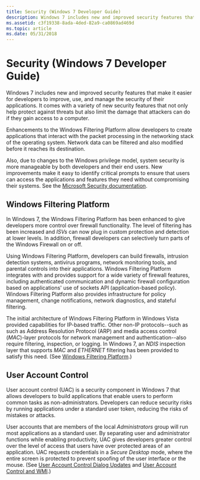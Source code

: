 ```yaml
---
title: Security (Windows 7 Developer Guide)
description: Windows 7 includes new and improved security features that make it easier for developers to improve, use, and manage the security of their applications.
ms.assetid: c3f19338-8ada-4ded-82a9-ca0869ad469d
ms.topic: article
ms.date: 05/31/2018
---
```


# Security (Windows 7 Developer Guide)

Windows 7 includes new and improved security features that make it easier for developers to improve, use, and manage the security of their applications. It comes with a variety of new security features that not only help protect against threats but also limit the damage that attackers can do if they gain access to a computer.

Enhancements to the Windows Filtering Platform allow developers to create applications that interact with the packet processing in the networking stack of the operating system. Network data can be filtered and also modified before it reaches its destination.

Also, due to changes to the Windows privilege model, system security is more manageable by both developers and their end users. New improvements make it easy to identify critical prompts to ensure that users can access the applications and features they need without compromising their systems. See the [Microsoft Security documentation](/security/).

## Windows Filtering Platform

In Windows 7, the Windows Filtering Platform has been enhanced to give developers more control over firewall functionality. The level of filtering has been increased and *ISVs* can now plug in custom protection and detection at lower levels. In addition, firewall developers can selectively turn parts of the Windows Firewall on or off.

Using Windows Filtering Platform, developers can build firewalls, intrusion detection systems, antivirus programs, network monitoring tools, and parental controls into their applications. Windows Filtering Platform integrates with and provides support for a wide variety of firewall features, including authenticated communication and dynamic firewall configuration based on applications' use of sockets API (application-based policy). Windows Filtering Platform also provides infrastructure for policy management, change notifications, network diagnostics, and stateful filtering.

The initial architecture of Windows Filtering Platform in Windows Vista provided capabilities for IP-based traffic. Other non-IP protocols--such as such as Address Resolution Protocol (ARP) and media access control (*MAC*)-layer protocols for network management and authentication--also require filtering, inspection, or logging. In Windows 7, an *NDIS* inspection layer that supports *MAC* and *ETHERNET* filtering has been provided to satisfy this need. (See [Windows Filtering Platform](../fwp/windows-filtering-platform-start-page.md).)

## User Account Control

User account control (UAC) is a security component in Windows 7 that allows developers to build applications that enable users to perform common tasks as non-administrators. Developers can reduce security risks by running applications under a standard user token, reducing the risks of mistakes or attacks.

User accounts that are members of the local *Administrators* group will run most applications as a standard user. By separating user and administrator functions while enabling productivity, UAC gives developers greater control over the level of access that users have over protected areas of an application. UAC requests credentials in a *Secure Desktop* mode, where the entire screen is protected to prevent spoofing of the user interface or the mouse. (See [User Account Control Dialog Updates](../win7appqual/user-interface---user-account-control-dialog-updates.md) and [User Account Control and WMI](../wmisdk/user-account-control-and-wmi.md).)

 

 
